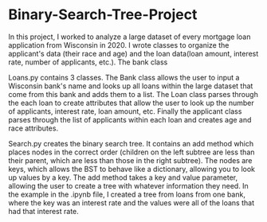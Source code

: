 # Binary-Search-Tree-Project
In this project, I worked to analyze a large dataset of every mortgage loan application from Wisconsin in 2020. I wrote classes to organize the applicant's data (their race and age) and the loan data(loan amount, interest rate, number of applicants, etc.). The bank class 

Loans.py contains 3 classes. The Bank class allows the user to input a Wisconsin bank's name and looks up all loans within the large dataset that come from this bank and adds them to a list. The Loan class parses through the each loan to create attributes that allow the user to look up the number of applicants, interest rate, loan amount, etc. Finally the applicant class parses through the list of applicants within each loan and creates age and race attributes.

Search.py creates the binary search tree. It contains an add method which places nodes in the correct order (children on the left subtree are less than their parent, which are less than those in the right subtree). The nodes are keys, which allows the BST to behave like a dictionary, allowing you to look up values by a key. The add method takes a key and value parameter, allowing the user to create a tree with whatever information they need. In the example in the .ipynb file, I created a tree from loans from one bank, where the key was an interest rate and the values were all of the loans that had that interest rate.
